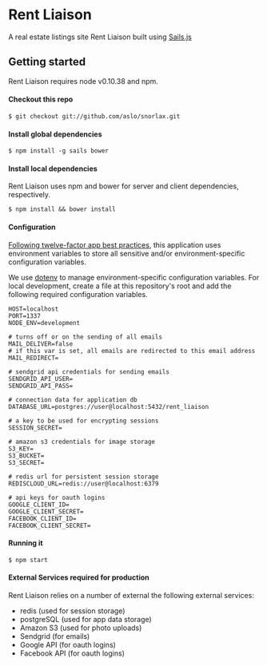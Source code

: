 # Rent Liaison
A real estate listings site Rent Liaison built using [Sails.js](http://sailsjs.org)

## Getting started
Rent Liaison requires node v0.10.38 and npm.

#### Checkout this repo
```
$ git checkout git://github.com/aslo/snorlax.git
```

#### Install global dependencies
```
$ npm install -g sails bower
```

#### Install local dependencies
Rent Liaison uses npm and bower for server and client dependencies, respectively.
```
$ npm install && bower install
```

#### Configuration
[Following twelve-factor app best practices](http://12factor.net/config), this application uses environment variables to store all sensitive and/or environment-specific configuration variables.

We use [dotenv](https://github.com/motdotla/dotenv) to manage environment-specific configuration variables. For local development, create a file at this repository's root and add the following required configuration variables.

```
HOST=localhost
PORT=1337
NODE_ENV=development

# turns off or on the sending of all emails
MAIL_DELIVER=false
# if this var is set, all emails are redirected to this email address
MAIL_REDIRECT=

# sendgrid api credentials for sending emails
SENDGRID_API_USER=
SENDGRID_API_PASS=

# connection data for application db
DATABASE_URL=postgres://user@localhost:5432/rent_liaison

# a key to be used for encrypting sessions
SESSION_SECRET=

# amazon s3 credentials for image storage
S3_KEY=
S3_BUCKET=
S3_SECRET=

# redis url for persistent session storage
REDISCLOUD_URL=redis://user@localhost:6379

# api keys for oauth logins
GOOGLE_CLIENT_ID=
GOOGLE_CLIENT_SECRET=
FACEBOOK_CLIENT_ID=
FACEBOOK_CLIENT_SECRET=

```

#### Running it
```
$ npm start
```

#### External Services required for production
Rent Liaison relies on a number of external the following external services:

* redis (used for session storage)
* postgreSQL (used for app data storage)
* Amazon S3 (used for photo uploads)
* Sendgrid (for emails)
* Google API (for oauth logins)
* Facebook API (for oauth logins)

